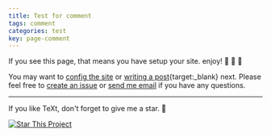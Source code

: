 ```yaml
---
title: Test for comment
tags: comment
categories: test
key: page-comment
---
```


If you see this page, that means you have setup your site. enjoy! :ghost: :ghost: :ghost:

You may want to [config the site](https://tianqi.name/jekyll-TeXt-theme/docs/en/configuration) or [writing a post](https://tianqi.name/jekyll-TeXt-theme/docs/en/writing-posts){target:_blank} next. Please feel free to [create an issue](https://github.com/shines77/jekyll-theme-text/issues) or [send me email](mailto:gz_shines@msn.com) if you have any questions.

<!--more-->

---

If you like TeXt, don't forget to give me a star. :star2:

[![Star This Project](https://img.shields.io/github/stars/kitian616/jekyll-TeXt-theme.svg?label=Stars&style=social)](https://github.com/shines77/jekyll-theme-text/)
